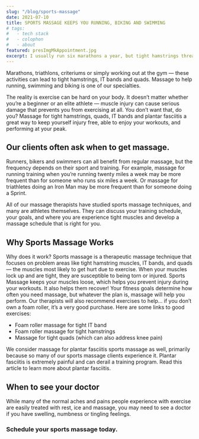 ```yaml
---
slug: "/blog/sports-massage"
date: 2021-07-10
title: SPORTS MASSAGE KEEPS YOU RUNNING, BIKING AND SWIMMING
# tags:
#   - tech stack
#   - colophon
#   - about
featured: presImgMkAppointment.jpg
excerpt: I usually run six marathons a year, but tight hamstrings threatened to end my marathon season early. My wife convinced me to get a sports massage, and it worked. I got massage for marathon training regularly during the season and I never missed a race. In fact, I had a few PRs! Freddy, Luz.
---
```

  Marathons, triathlons, criteriums or simply working out at the gym — these activities can lead to tight hamstrings, IT bands and quads. Massage to help running, swimming and biking is one of our specialties.

The reality is exercise can be hard on your body. It doesn’t matter whether you’re a beginner or an elite athlete — muscle injury can cause serious damage that prevents you from exercising at all. You don’t want that, do you? Massage for tight hamstrings, quads, IT bands and plantar fasciitis a great way to keep yourself injury free, able to enjoy your workouts, and performing at your peak.

## Our clients often ask when to get massage.
Runners, bikers and swimmers can all benefit from regular massage, but the frequency depends on their sport and training. For example, massage for running training when you’re running twenty miles a week may be more frequent than for someone who runs six miles a week. Or massage for triathletes doing an Iron Man may be more frequent than for someone doing a Sprint.

All of our massage therapists have studied sports massage techniques, and many are athletes themselves. They can discuss your training schedule, your goals, and where you are experience tight muscles and develop a massage schedule that is right for you.

## Why Sports Massage Works
Why does it work? Sports massage is a therapeutic massage technique that focuses on problem areas like tight hamstring muscles, IT bands, and quads — the muscles most likely to get hurt due to exercise. When your muscles lock up and are tight, they are susceptible to being torn or injured. Sports Massage keeps your muscles loose, which helps you prevent injury during your workouts. It also helps them recover! Your fitness goals determine how often you need massage, but whatever the plan is, massage will help you perform. Our therapists will also recommend exercises to help… if you don’t own a foam roller, it’s a very good purchase. Here are some links to good exercises:

- Foam roller massage for tight IT band
- Foam roller massage for tight hamstrings
- Massage for tight quads (which can also address knee pain)

We consider massage for plantar fasciitis sports massage as well, primarily because so many of our sports massage clients experience it. Plantar fasciitis is extremely painful and can derail a training program. Read this article to learn more about plantar fasciitis.

## When to see your doctor
While many of the normal aches and pains people experience with exercise are easily treated with rest, ice and massage, you may need to see a doctor if you have swelling, numbness or tingling feelings.

### Schedule your sports massage today.